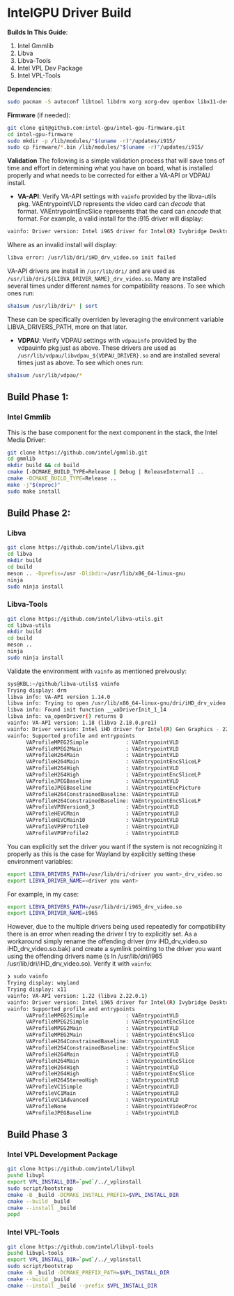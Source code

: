# IntelGPU Driver Build

**Builds In This Guide**:
1. Intel Gmmlib
2. Libva
3. Libva-Tools
4. Intel VPL Dev Package
5. Intel VPL-Tools

**Dependencies**:
```bash
sudo pacman -S autoconf libtool libdrm xorg xorg-dev openbox libx11-dev libgl1-mesa-glx git cmake pkg-config meson libdrm-dev automake libtool
```

**Firmware** (if needed):
```bash
git clone git@github.com:intel-gpu/intel-gpu-firmware.git
cd intel-gpu-firmware
sudo mkdir -p /lib/modules/"$(uname -r)"/updates/i915/
sudo cp firmware/*.bin /lib/modules/"$(uname -r)"/updates/i915/
```

**Validation**
The following is a simple validation process that will save tons of time and effort in determining what you have on board, what is installed properly and what needs to be corrected for either a VA-API or VDPAU install.

- **VA-API**: Verify VA-API settings with `vainfo` provided by the libva-utils pkg. VAEntrypointVLD represents the video card can *decode* that format. VAEntrypointEncSlice represents that the card can *encode* that format. For example, a valid install for the i915 driver will display:
```bash
vainfo: Driver version: Intel i965 driver for Intel(R) Ivybridge Desktop - 2.4.1
```

Where as an invalid install will display:
```bash
libva error: /usr/lib/dri/iHD_drv_video.so init failed
```

VA-API drivers are install in `/usr/lib/dri/` and are used as `/usr/lib/dri/${LIBVA_DRIVER_NAME}_drv_video.so`. Many are installed several times under different names for compatibility reasons. To see which ones run:
```bash
sha1sum /usr/lib/dri/* | sort
```

These can be specifically overriden by leveraging the environment variable LIBVA_DRIVERS_PATH, more on that later.

- **VDPAU**: Verify VDPAU settings with `vdpauinfo` provided by the vdpauinfo pkg just as above. These drivers are used as `/usr/lib/vdpau/libvdpau_${VDPAU_DRIVER}.so` and are installed several times just as above. To see which ones run:
```bash
sha1sum /usr/lib/vdpau/*
```

## Build Phase 1:

### Intel Gmmlib

This is the base component for the next component in the stack, the Intel Media Driver:
```bash
git clone https://github.com/intel/gmmlib.git
cd gmmlib
mkdir build && cd build
cmake [-DCMAKE_BUILD_TYPE=Release | Debug | ReleaseInternal] ..
cmake -DCMAKE_BUILD_TYPE=Release ..
make -j"$(nproc)"
sudo make install
```

## Build Phase 2:

### Libva

```bash
git clone https://github.com/intel/libva.git
cd libva
mkdir build
cd build
meson .. -Dprefix=/usr -Dlibdir=/usr/lib/x86_64-linux-gnu
ninja
sudo ninja install
```

### Libva-Tools

```bash
git clone https://github.com/intel/libva-utils.git
cd libva-utils
mkdir build
cd build
meson ..
ninja
sudo ninja install
```

Validate the environment with `vainfo` as mentioned preivously:

```bash
sys@KBL:~/github/libva-utils$ vainfo
Trying display: drm
libva info: VA-API version 1.14.0
libva info: Trying to open /usr/lib/x86_64-linux-gnu/dri/iHD_drv_video.so
libva info: Found init function __vaDriverInit_1_14
libva info: va_openDriver() returns 0
vainfo: VA-API version: 1.18 (libva 2.18.0.pre1)
vainfo: Driver version: Intel iHD driver for Intel(R) Gen Graphics - 22.3.1 ()
vainfo: Supported profile and entrypoints
      VAProfileMPEG2Simple            : VAEntrypointVLD
      VAProfileMPEG2Main              : VAEntrypointVLD
      VAProfileH264Main               : VAEntrypointVLD
      VAProfileH264Main               : VAEntrypointEncSliceLP
      VAProfileH264High               : VAEntrypointVLD
      VAProfileH264High               : VAEntrypointEncSliceLP
      VAProfileJPEGBaseline           : VAEntrypointVLD
      VAProfileJPEGBaseline           : VAEntrypointEncPicture
      VAProfileH264ConstrainedBaseline: VAEntrypointVLD
      VAProfileH264ConstrainedBaseline: VAEntrypointEncSliceLP
      VAProfileVP8Version0_3          : VAEntrypointVLD
      VAProfileHEVCMain               : VAEntrypointVLD
      VAProfileHEVCMain10             : VAEntrypointVLD
      VAProfileVP9Profile0            : VAEntrypointVLD
      VAProfileVP9Profile2            : VAEntrypointVLD
```

You can explicitly set the driver you want if the system is not recognizing it properly as this is the case for Wayland by explicitly setting these environment variables:
```bash
export LIBVA_DRIVERS_PATH=/usr/lib/dri/<driver you want>_drv_video.so
export LIBVA_DRIVER_NAME=<driver you want>
```

For example, in my case:
```bash
export LIBVA_DRIVERS_PATH=/usr/lib/dri/i965_drv_video.so
export LIBVA_DRIVER_NAME=i965
```

However, due to the multiple drivers being used repeatedly for compatibility there is an error when reading the driver I try to
explicitly set. As a workaround simply rename the offending driver (mv iHD_drv_video.so iHD_drv_video.so.bak) and create a
symlink pointing to the driver you want using the offending drivers name (s ln /usr/lib/dri/i965 /usr/lib/dri/iHD_drv_video.so). Verify it with `vainfo`:

```bash
❯ sudo vainfo
Trying display: wayland
Trying display: x11
vainfo: VA-API version: 1.22 (libva 2.22.0.1)
vainfo: Driver version: Intel i965 driver for Intel(R) Ivybridge Desktop - 2.4.1
vainfo: Supported profile and entrypoints
      VAProfileMPEG2Simple            :	VAEntrypointVLD
      VAProfileMPEG2Simple            :	VAEntrypointEncSlice
      VAProfileMPEG2Main              :	VAEntrypointVLD
      VAProfileMPEG2Main              :	VAEntrypointEncSlice
      VAProfileH264ConstrainedBaseline:	VAEntrypointVLD
      VAProfileH264ConstrainedBaseline:	VAEntrypointEncSlice
      VAProfileH264Main               :	VAEntrypointVLD
      VAProfileH264Main               :	VAEntrypointEncSlice
      VAProfileH264High               :	VAEntrypointVLD
      VAProfileH264High               :	VAEntrypointEncSlice
      VAProfileH264StereoHigh         :	VAEntrypointVLD
      VAProfileVC1Simple              :	VAEntrypointVLD
      VAProfileVC1Main                :	VAEntrypointVLD
      VAProfileVC1Advanced            :	VAEntrypointVLD
      VAProfileNone                   :	VAEntrypointVideoProc
      VAProfileJPEGBaseline           :	VAEntrypointVLD
```

## Build Phase 3

### Intel VPL Development Package

```bash
git clone https://github.com/intel/libvpl
pushd libvpl
export VPL_INSTALL_DIR=`pwd`/../_vplinstall
sudo script/bootstrap
cmake -B _build -DCMAKE_INSTALL_PREFIX=$VPL_INSTALL_DIR
cmake --build _build
cmake --install _build
popd
```

### Intel VPL-Tools

```bash
git clone https://github.com/intel/libvpl-tools
pushd libvpl-tools
export VPL_INSTALL_DIR=`pwd`/../_vplinstall
sudo script/bootstrap
cmake -B _build -DCMAKE_PREFIX_PATH=$VPL_INSTALL_DIR
cmake --build _build
cmake --install _build --prefix $VPL_INSTALL_DIR
```
